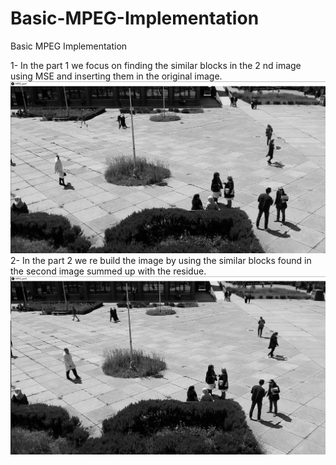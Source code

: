 # Basic-MPEG-Implementation
Basic MPEG Implementation


1- In the part 1 we focus on finding the similar blocks in the 2 nd image using MSE and inserting them in the original image.
<img src = "MPEG_part1\Screenshot_1.png" title = part1 >
2- In the part 2 we re build the image by using the similar blocks found in the second image summed up with the residue.
<img src = "MPEG_part2\Screenshot_2.png" title = part2 >
